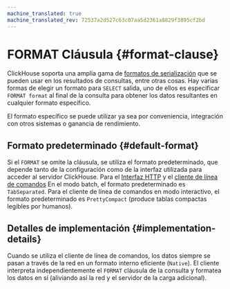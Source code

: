 ```yaml
---
machine_translated: true
machine_translated_rev: 72537a2d527c63c07aa5d2361a8829f3895cf2bd
---
```


# FORMAT Cláusula {#format-clause}

ClickHouse soporta una amplia gama de [formatos de serialización](../../../interfaces/formats.md) que se pueden usar en los resultados de consultas, entre otras cosas. Hay varias formas de elegir un formato para `SELECT` salida, uno de ellos es especificar `FORMAT format` al final de la consulta para obtener los datos resultantes en cualquier formato específico.

El formato específico se puede utilizar ya sea por conveniencia, integración con otros sistemas o ganancia de rendimiento.

## Formato predeterminado {#default-format}

Si el `FORMAT` se omite la cláusula, se utiliza el formato predeterminado, que depende tanto de la configuración como de la interfaz utilizada para acceder al servidor ClickHouse. Para el [Interfaz HTTP](../../../interfaces/http.md) y el [cliente de línea de comandos](../../../interfaces/cli.md) En el modo batch, el formato predeterminado es `TabSeparated`. Para el cliente de línea de comandos en modo interactivo, el formato predeterminado es `PrettyCompact` (produce tablas compactas legibles por humanos).

## Detalles de implementación {#implementation-details}

Cuando se utiliza el cliente de línea de comandos, los datos siempre se pasan a través de la red en un formato interno eficiente (`Native`). El cliente interpreta independientemente el `FORMAT` cláusula de la consulta y formatea los datos en sí (aliviando así la red y el servidor de la carga adicional).
